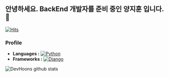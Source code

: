 ## 안녕하세요. BackEnd 개발자를 준비 중인 양지훈 입니다. 👋
[![Hits](https://hits.seeyoufarm.com/api/count/incr/badge.svg?url=https%3A%2F%2Fgithub.com%2FDevHoons)](https://hits.seeyoufarm.com)

### Profile

-  **Languages :** [![Python](https://img.shields.io/badge/-Python-black?style=flat-square&logo=python&link=https://github.com/DevHoons/)](https://github.com/DevHoons/)
-  **Frameworks :** [![Django](https://img.shields.io/badge/-Django-black?style=flat-square&logo=django&link=https://github.com/DevHoons/)](https://github.com/DevHoons/)

![DevHoons github stats](https://github-readme-stats.vercel.app/api?username=DevHoons&show_icons=true)
<!--
**DevHoons/DevHoons** is a ✨ _special_ ✨ repository because its `README.md` (this file) appears on your GitHub profile.

Here are some ideas to get you started:

- 🔭 I’m currently working on ...
- 🌱 I’m currently learning ...
- 👯 I’m looking to collaborate on ...
- 🤔 I’m looking for help with ...
- 💬 Ask me about ...
- 📫 How to reach me: ...
- 😄 Pronouns: ...
- ⚡ Fun fact: ...
-->

